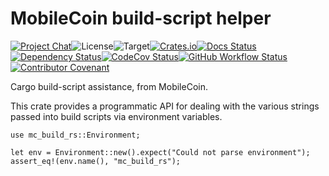 # MobileCoin build-script helper

[![Project Chat][chat-image]][chat-link]<!--
-->![License][license-image]<!--
-->![Target][target-image]<!--
-->[![Crates.io][crate-image]][crate-link]<!--
-->[![Docs Status][docs-image]][docs-link]<!--
-->[![Dependency Status][deps-image]][deps-link]<!--
-->[![CodeCov Status][codecov-image]][codecov-link]<!--
-->[![GitHub Workflow Status][gha-image]][gha-link]<!--
-->[![Contributor Covenant][conduct-image]][conduct-link]

Cargo build-script assistance, from MobileCoin.

This crate provides a programmatic API for dealing with the various strings passed into build scripts via environment variables.

```rust, no_run
use mc_build_rs::Environment;

let env = Environment::new().expect("Could not parse environment");
assert_eq!(env.name(), "mc_build_rs");
```

[chat-image]: https://img.shields.io/discord/844353360348971068?style=flat-square
[chat-link]: https://mobilecoin.chat
[license-image]: https://img.shields.io/crates/l/mc-build-rs?style=flat-square
[deps-image]: https://deps.rs/repo/github/mobilecoinfoundation/build-rs/status.svg?style=flat-square
[deps-link]: https://deps.rs/repo/github/mobilecoinfoundation/build-rs
[codecov-image]: https://img.shields.io/codecov/c/github/mobilecoinfoundation/build-rs/develop?style=flat-square
[codecov-link]: https://codecov.io/gh/mobilecoinfoundation/build-rs
[gha-image]: https://img.shields.io/github/workflow/status/mobilecoinfoundation/build-rs/ci.yaml?branch=main&style=flat-square
[gha-link]: https://github.com/mobilecoinfoundation/build-rs/actions/workflows/ci.yaml?query=branch%3Amain
[target-image]: https://img.shields.io/badge/target-x86__64-blue?style=flat-square
[crate-image]: https://img.shields.io/crates/v/mc-sgx-capable.svg?style=flat-square
[crate-link]: https://crates.io/crates/mc-sgx-capable
[docs-image]: https://img.shields.io/docsrs/mc-sgx-capable?style=flat-square
[docs-link]: https://docs.rs/crate/mc-sgx-capable
[conduct-link]: CODE_OF_CONDUCT.md
[conduct-image]: https://img.shields.io/badge/Contributor%20Covenant-2.1-4baaaa.svg?style=flat-square
